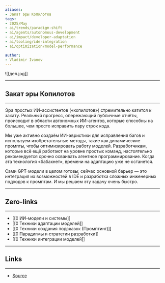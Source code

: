 ```yaml
---
aliases: 
- Закат эры Копилотов 
tags:
- 2025/May
- ai/trends/paradigm-shift
- ai/agents/autonomous-development
- ai/impact/developer-adaptation
- ai/tooling/ide-integration
- ai/optimization/model-performance

author:
- Vladimir Ivanov
---
```

![[дел.jpg]]

-----
##  Закат эры Копилотов 
-----
Эра простых ИИ-ассистентов («копилотов») стремительно катится к закату. Реальный прогресс, опережающий публичные отчёты, происходит в области автономных ИИ-агентов, которые способны на большее, чем просто исправить пару строк кода.

Мы уже активно создаём ИИ-эвристики для исправления багов и используем изобретательные методы, такие как динамические промпты, чтобы оптимизировать работу моделей. Разработчикам, которые всё ещё работают на уровне простых команд, настоятельно рекомендуется срочно осваивать агентное программирование. Когда эта технология «бабахнет», времени на адаптацию уже не останется.

Сами GPT-модели в целом готовы; сейчас основной барьер — это интеграция их возможностей в IDE и разработка сложных инженерных подходов к промптам. И мы решаем эту задачу очень быстро.

---
## Zero-links
---
- [[0 ИИ-модели и системы]]
- [[0 Техники адаптации моделей]]
- [[0 Техники создания подсказок (Промптинг)]]
- [[0 Парадигмы и стратегии разработки]]
- [[0 Техники интеграции моделей]]

---
## Links
---
- [Source](https://t.me/turboproject/1682)